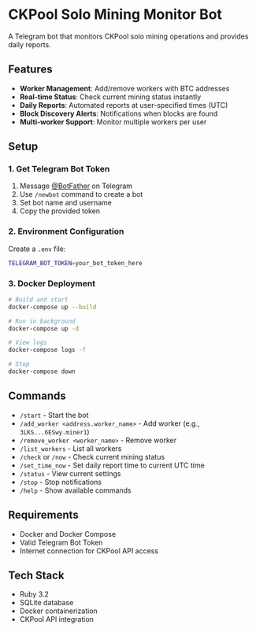 # CKPool Solo Mining Monitor Bot

A Telegram bot that monitors CKPool solo mining operations and provides daily reports.

## Features

- **Worker Management**: Add/remove workers with BTC addresses
- **Real-time Status**: Check current mining status instantly
- **Daily Reports**: Automated reports at user-specified times (UTC)
- **Block Discovery Alerts**: Notifications when blocks are found
- **Multi-worker Support**: Monitor multiple workers per user

## Setup

### 1. Get Telegram Bot Token

1. Message [@BotFather](https://t.me/botfather) on Telegram
2. Use `/newbot` command to create a bot
3. Set bot name and username
4. Copy the provided token

### 2. Environment Configuration

Create a `.env` file:

```bash
TELEGRAM_BOT_TOKEN=your_bot_token_here
```

### 3. Docker Deployment

```bash
# Build and start
docker-compose up --build

# Run in background
docker-compose up -d

# View logs
docker-compose logs -f

# Stop
docker-compose down
```

## Commands

- `/start` - Start the bot
- `/add_worker <address.worker_name>` - Add worker (e.g., `3LKS...6ESwy.miner1`)
- `/remove_worker <worker_name>` - Remove worker
- `/list_workers` - List all workers
- `/check` or `/now` - Check current mining status
- `/set_time_now` - Set daily report time to current UTC time
- `/status` - View current settings
- `/stop` - Stop notifications
- `/help` - Show available commands

## Requirements

- Docker and Docker Compose
- Valid Telegram Bot Token
- Internet connection for CKPool API access

## Tech Stack

- Ruby 3.2
- SQLite database
- Docker containerization
- CKPool API integration